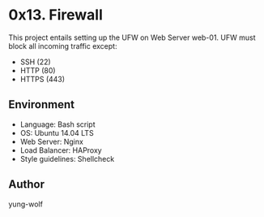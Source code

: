 # 0x13. Firewall
This project entails setting up the UFW on Web Server web-01. UFW must block all incoming traffic except:
- SSH (22)
- HTTP (80)
- HTTPS (443)

## Environment
- Language: Bash script
- OS: Ubuntu 14.04 LTS
- Web Server: Nginx
- Load Balancer: HAProxy
- Style guidelines: Shellcheck

## Author
yung-wolf
